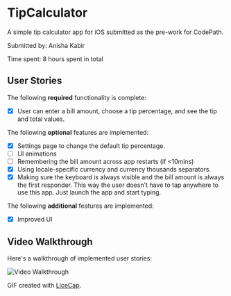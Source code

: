 # TipCalculator
A simple tip calculator app for iOS submitted as the pre-work for CodePath.

Submitted by: Anisha Kabir

Time spent: 8 hours spent in total

## User Stories

The following **required** functionality is complete:

* [X] User can enter a bill amount, choose a tip percentage, and see the tip and total values.

The following **optional** features are implemented:
* [X] Settings page to change the default tip percentage.
* [ ] UI animations
* [ ] Remembering the bill amount across app restarts (if <10mins)
* [X] Using locale-specific currency and currency thousands separators.
* [X] Making sure the keyboard is always visible and the bill amount is always the first responder. This way the user doesn't have to tap anywhere to use this app. Just launch the app and start typing.

The following **additional** features are implemented:
- [X] Improved UI

## Video Walkthrough 

Here's a walkthrough of implemented user stories:

<img src='http://g.recordit.co/MjxoQPk2XQ.gif' title='Video Walkthrough' width='' alt='Video Walkthrough' />

GIF created with [LiceCap](http://www.cockos.com/licecap/).
